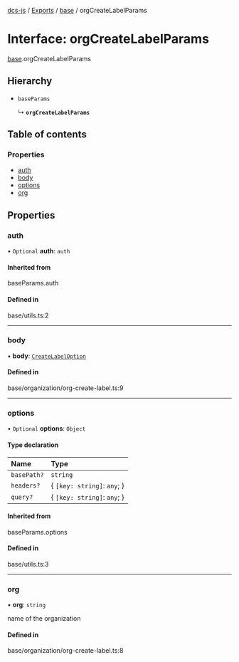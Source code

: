 [dcs-js](../README.md) / [Exports](../modules.md) / [base](../modules/base.md) / orgCreateLabelParams

# Interface: orgCreateLabelParams

[base](../modules/base.md).orgCreateLabelParams

## Hierarchy

- `baseParams`

  ↳ **`orgCreateLabelParams`**

## Table of contents

### Properties

- [auth](base.orgCreateLabelParams.md#auth)
- [body](base.orgCreateLabelParams.md#body)
- [options](base.orgCreateLabelParams.md#options)
- [org](base.orgCreateLabelParams.md#org)

## Properties

### <a id="auth" name="auth"></a> auth

• `Optional` **auth**: `auth`

#### Inherited from

baseParams.auth

#### Defined in

base/utils.ts:2

___

### <a id="body" name="body"></a> body

• **body**: [`CreateLabelOption`](base.CreateLabelOption.md)

#### Defined in

base/organization/org-create-label.ts:9

___

### <a id="options" name="options"></a> options

• `Optional` **options**: `Object`

#### Type declaration

| Name | Type |
| :------ | :------ |
| `basePath?` | `string` |
| `headers?` | { `[key: string]`: `any`;  } |
| `query?` | { `[key: string]`: `any`;  } |

#### Inherited from

baseParams.options

#### Defined in

base/utils.ts:3

___

### <a id="org" name="org"></a> org

• **org**: `string`

name of the organization

#### Defined in

base/organization/org-create-label.ts:8
